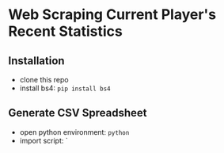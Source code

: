 # Web Scraping Current Player's Recent Statistics
## Installation
- clone this repo
- install bs4: `pip install bs4`

## Generate CSV Spreadsheet
- open python environment: `python`
- import script: `
